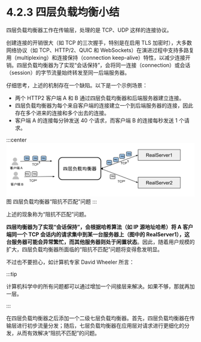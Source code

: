 # 4.2.3 四层负载均衡小结

四层负载均衡器工作在传输层，处理的是 TCP、UDP 这样的连接协议。

创建连接的开销很大（如 TCP 的三次握手，特别是在启用 TLS 加密时），大多数网络协议（如 TCP、HTTP/2、QUIC 和 WebSockets）在演进过程中支持多路复用（multiplexing）和连接保持（connection keep-alive）特性，以减少连接开销。四层负载均衡器为了实现“会话保持”，会将同一连接（connection）或会话（session）的字节流量始终转发至同一后端服务器。

仔细思考，上述的机制存在一个缺陷。以下是一个示例场景：

- 两个 HTTP2 客户端 A 和 B 通过四层负载均衡器和后端服务器建立连接。
- 四层负载均衡器为每个来自客户端的连接建立一个到后端服务器的连接，因此存在多个进来的连接和多个出去的连接。
- 客户端 A 的连接每分钟发送 40 个请求，而客户端 B 的连接每秒发送 1 个请求。

:::center
  ![](../assets/l4-connection.svg)<br/>
  图 四层负载均衡器“阻抗不匹配”问题
:::

上述的现象称为“阻抗不匹配”问题。

**四层均衡器为了实现“会话保持”，会根据哈希算法（如 IP 源地址哈希）将 A 客户端同一个 TCP 会话内的请求集中到某一台服务器上（图中的 RealServer1），这台服务器可能会异常繁忙，而其他服务器则处于闲置状态**。因此，随着用户规模的扩大，四层负载均衡器所面临的“阻抗不匹配”问题将变得愈发明显。

不过也不要担心，如计算机专家 David Wheeler 所言：

:::tip <a/> 

计算机科学中的所有问题都可以通过增加一个间接层来解决。如果不够，那就再加一层。

:::

在四层负载均衡器之后添加一个二级七层负载均衡器。首先，四层负载均衡器在传输层进行初步流量分发；随后，七层负载均衡器在应用层对请求进行更细化的分发，从而有效解决“阻抗不匹配”的问题。

